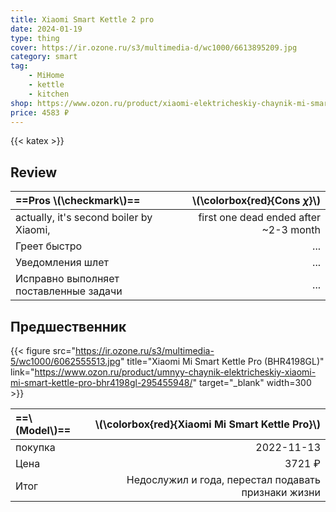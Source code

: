```yaml
---
title: Xiaomi Smart Kettle 2 pro
date: 2024-01-19
type: thing
cover: https://ir.ozone.ru/s3/multimedia-d/wc1000/6613895209.jpg
category: smart
tag:
    - MiHome
    - kettle
    - kitchen
shop: https://www.ozon.ru/product/xiaomi-elektricheskiy-chaynik-mi-smart-thermostatic-kettle-2-pro-1-7l-mjjysh01ym-belyy-923381909
price: 4583 ₽
---
```


{{< katex >}}

## Review

| ==Pros \\(\checkmark\\)==               |     \\(\colorbox{red}{Cons $\chi$}\\) |
| :-------------------------------------- | ------------------------------------: |
| actually, it's second boiler by Xiaomi, | first one dead ended after ~2-3 month |
| Греет быстро                            |                                   ... |
| Уведомления шлет                        |                                   ... |
| Исправно выполняет поставленные задачи  |                                   ... |

## Предшественник

{{< figure src="https://ir.ozone.ru/s3/multimedia-5/wc1000/6062555513.jpg" title="Xiaomi Mi Smart Kettle Pro (BHR4198GL)" link="https://www.ozon.ru/product/umnyy-chaynik-elektricheskiy-xiaomi-mi-smart-kettle-pro-bhr4198gl-295455948/" target="_blank" width=300 >}}

| ==\\(Model\\)== |     \\(\colorbox{red}{Xiaomi Mi Smart Kettle Pro}\\) |
| :-------------- | ---------------------------------------------------: |
| покупка         |                                           2022-11-13 |
| Цена            |                                               3721 ₽ |
| Итог            | Недослужил и года,  перестал подавать признаки жизни |
